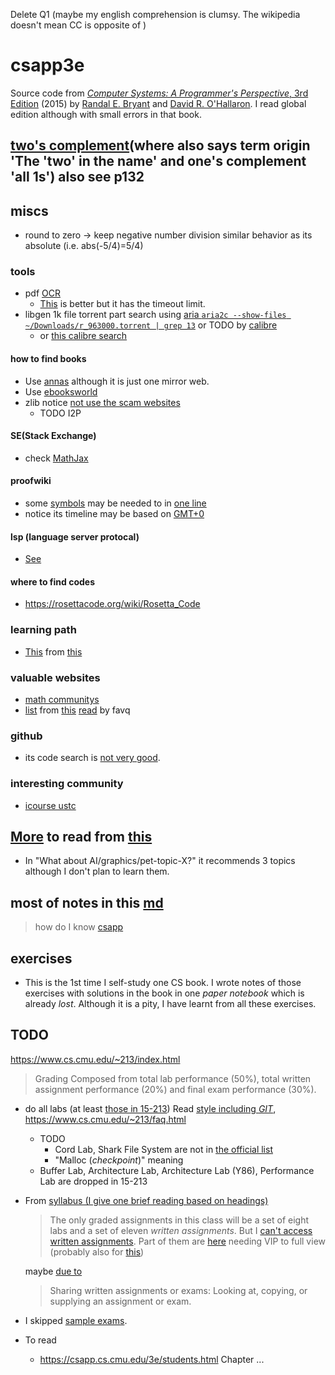 Delete Q1 (maybe my english comprehension is clumsy. The wikipedia doesn't mean CC is opposite of )
# csapp3e
Source code from [*Computer Systems: A Programmer's Perspective*, 3rd Edition](http://csapp.cs.cmu.edu/3e/home.html) (2015) by [Randal E. Bryant](http://www.cs.cmu.edu/~bryant) and [David R. O'Hallaron](http://www.cs.cmu.edu/~droh).
I read global edition although with small errors in that book.
##  [two's complement](https://en.wikipedia.org/wiki/Two%27s_complement#Theory)(where also says term origin 'The 'two' in the name' and one's complement 'all 1s') also see p132
## miscs
- round to zero -> keep negative number division similar behavior as its absolute (i.e. abs(-5/4)=5/4)
### tools
- pdf [OCR](https://tools.pdf24.org/en/ocr-pdf)
  - [This](https://avepdf.com/pdf-ocr) is better but it has the timeout limit.
- libgen 1k file torrent part search using [aria `aria2c --show-files ~/Downloads/r_963000.torrent | grep 13`](https://github.com/aria2/aria2/issues/843) or TODO by [calibre](https://www.reddit.com/r/libgen/comments/lxt7gu/ive_got_1000_books_now_what/)
  - or [this calibre search](https://www.reddit.com/r/Piracy/comments/wq03z7/a_calibre_plugin_that_allows_you_to_search_for/)
#### how to find books
- Use [annas](https://zh.annas-archive.org/) although it is just one mirror web.
- Use [ebooksworld](https://dl.ebooksworld.ir/books/Artificial.Intelligence.A.Modern.Approach.4th.Edition.Peter.Norvig.%20Stuart.Russell.Pearson.9780134610993.EBooksWorld.ir.pdf)
- zlib notice [not use the scam websites](https://www.reddit.com/r/zlibrary/comments/16xtm67/if_you_cannot_download_any_books_then_youre_on/)
  - TODO I2P
#### SE(Stack Exchange)
- check [MathJax](https://math.stackexchange.com/a/671193/1059606)
#### proofwiki
- some [symbols](https://proofwiki.org/wiki/Symbols:LaTeX_Commands/ProofWiki_Specific) may be needed to in [one line](https://proofwiki.org/wiki/Infinite_Set_has_Countably_Infinite_Subset/Proof_2)
- notice its timeline may be based on [GMT+0](https://24timezones.com/time-zone/gmt)
#### lsp (language server protocal)
- [See](https://microsoft.github.io/language-server-protocol/implementors/servers/)
#### where to find codes
- https://rosettacode.org/wiki/Rosetta_Code
### learning path
- [This](https://metacademy.org/graphs/concepts/deep_belief_networks) from [this](https://sharmaeklavya2.github.io/theoremdep/about.html)
### valuable websites
- [math communitys](https://forum.snap.berkeley.edu/t/derivatives-of-the-busy-beaver-function/13109/2)
- [list](http://www.computersciencestudent.com/) from [this](http://williamstallings.com/OperatingSystems/OS9e-Student/) [read](https://stackoverflow.com/search?q=user%3A1131904+operating) by favq
### github
- its code search is [not very good](https://www.reddit.com/r/github/comments/t6w4km/comment/hze0msr/?utm_source=share&utm_medium=web3x&utm_name=web3xcss&utm_term=1&utm_content=share_button).
### interesting community
- [icourse ustc](https://icourse.club/)
## [More](https://teachyourselfcs.com/) to read from [this](https://news.ycombinator.com/item?id=22286340)
- In "What about AI/graphics/pet-topic-X?" it recommends 3 topics although I don't plan to learn them.
## most of notes in this [md](./asm/README.md)
> how do I know [csapp](https://www.zhihu.com/question/19627054?utm_id=0)
## exercises
- This is the 1st time I self-study one CS book. I wrote notes of those exercises with solutions in the book in one *paper notebook* which is already *lost*. Although it is a pity, I have learnt from all these exercises.
## TODO
https://www.cs.cmu.edu/~213/index.html
> Grading	Composed from total lab performance (50%), total written assignment performance (20%) and final exam performance (30%).
- do all labs (at least [those in 15-213](https://www.cs.cmu.edu/~213/labs.html))
  Read [style including *GIT*](https://www.cs.cmu.edu/~213/codeStyle.html), https://www.cs.cmu.edu/~213/faq.html
  - TODO 
    - Cord Lab, Shark File System are not in [the official list](https://csapp.cs.cmu.edu/3e/labs.html)
    - "Malloc (*checkpoint*)" meaning
  - Buffer Lab, Architecture Lab, Architecture Lab (Y86), Performance Lab  are dropped in 15-213
- From [syllabus (I give one brief reading based on headings)](https://www.cs.cmu.edu/~213/syllabus/syllabus.pdf)
  > The only graded assignments in this class will be a set of eight labs and a set of eleven *written assignments*.
  But I [can't access written assignments](https://www.cs.cmu.edu/~213/assignments.html). Part of them are [here](https://www.studocu.com/en-us/document/carnegie-mellon-university/introduction-to-computer-systems/written-assignment-7-solutions-1/21912728?origin=course-trending-7) needing VIP to full view (probably also for [this](https://www.coursehero.com/file/106613346/WA7pdf/))

  maybe [due to](https://www.cs.cmu.edu/afs/cs/academic/class/15213-s12/www/assignments.html)
  > Sharing written assignments or exams: Looking at, copying, or supplying an assignment or exam.
- I skipped [sample exams](https://www.cs.cmu.edu/~213/exams.html).
- To read
  - https://csapp.cs.cmu.edu/3e/students.html Chapter ...